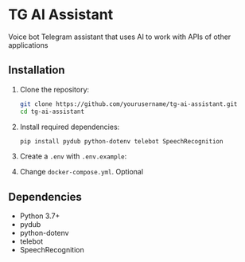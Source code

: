 # TG AI Assistant

Voice bot Telegram assistant that uses AI to work with APIs of other applications

## Installation

1. Clone the repository:
   ```bash
   git clone https://github.com/yourusername/tg-ai-assistant.git
   cd tg-ai-assistant
   ```

2. Install required dependencies:
   ```bash
   pip install pydub python-dotenv telebot SpeechRecognition
   ```

3. Create a `.env` with `.env.example`:

4. Change `docker-compose.yml`. Optional

## Dependencies

- Python 3.7+
- pydub
- python-dotenv
- telebot
- SpeechRecognition